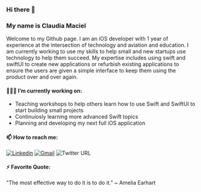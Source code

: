 ### Hi there 👋
### My name is Claudia Maciel

Welcome to my Github page. I am an iOS developer with 1 year of experience at the intersection of technology and aviation and education. I am currently working to use my skills to help small and new startups use technology to help them succeed. My expertise includes using swift and swiftUI to create new applications or refurbish existing applications to ensure the users are given a simple interface to keep them using the product over and over again.

#### 👩🏻‍💻 I’m currently working on:
- Teaching workshops to help others learn how to use Swift and SwiftUI to start building small projects
- Continuiosly learning more advanced Swift topics
- Planning and developing my next full iOS application

#### 📫 How to reach me: 
[![Linkedin](https://img.shields.io/badge/-LinkedIn-blue?style=flat&logo=Linkedin&logoColor=white)](https://www.linkedin.com/in/clmaciel/)
[![Gmail](https://img.shields.io/badge/-Gmail-c14438?style=flat&logo=Gmail&logoColor=white)](mailto:clmaciel1980@gmail.com)
![Twitter URL](https://img.shields.io/twitter/url?label=Twitter&style=social&url=https%3A%2F%2Ftwitter.com%2Fcoder_pilot)

#### ⚡ Favorite Quote: 
"The most effective way to do it is to do it.” ~ Amelia Earhart
